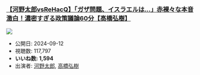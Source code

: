 ### [【河野太郎vsReHacQ】「ガザ問題、イスラエルは…」赤裸々な本音激白！濃密すぎる政策議論60分【高橋弘樹】](https://www.youtube.com/watch?v=3AgnRmQKhg4)
[![](https://img.youtube.com/vi/3AgnRmQKhg4/sddefault.jpg)](https://www.youtube.com/watch?v=3AgnRmQKhg4)
-   公開日: 2024-09-12
-   視聴数: 117,797
-   **いいね数: 1,594**
-   出演者: [河野太郎](/rehacq_fan/people/河野太郎 "wikilink"), [高橋弘樹](/rehacq_fan/people/高橋弘樹 "wikilink")
